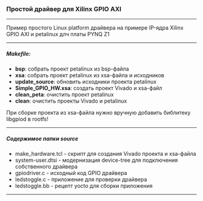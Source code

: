### Простой драйвер для Xilinx GPIO AXI

------

Пример простого Linux platform драйвера на примере IP-ядра Xilinx GPIO AXI и petalinux длч платы PYNQ Z1

------

##### Makefile:

- **bsp**: собрать проект petalinux из bsp-файла
- **xsa**: собрать проект petalinux из xsa-файла и исходников
- **update_source**: обновить исходники проекта petalinux 
- **Simple_GPIO_HW.xsa**: создать проект Vivado и xsa-файл
- **clean_peta**: очистить проект petalinux
- **clean**: очистить проекты Vivado и petalinux 

При сборке проекта из xsa-файла нужно вручную добавить библитеку libgpiod в rootfs!

------

##### Содержимое папки source

- make_hardware.tcl - скрипт для создания Vivado проекта и xsa-файла
- system-user.dtsi - модернизация device-tree для подключения собственного драйвера
- gpiodriver.c - исходный код GPIO драйвера
- ledstoggle.c -  приложение для проверки драйвера
- ledstoggle.bb -  рецепт yocto для сборки приложения

------

